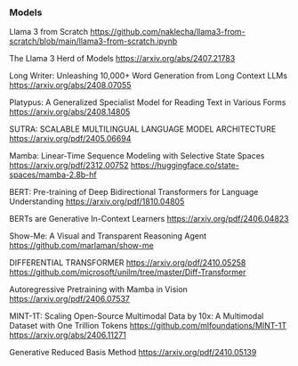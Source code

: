 ### Models

Llama 3 from Scratch
https://github.com/naklecha/llama3-from-scratch/blob/main/llama3-from-scratch.ipynb

The Llama 3 Herd of Models
https://arxiv.org/abs/2407.21783

Long Writer: Unleashing 10,000+ Word Generation from Long Context LLMs
https://arxiv.org/abs/2408.07055

Platypus: A Generalized Specialist Model for Reading Text in Various Forms
https://arxiv.org/abs/2408.14805

SUTRA: SCALABLE MULTILINGUAL LANGUAGE MODEL ARCHITECTURE
https://arxiv.org/pdf/2405.06694

Mamba: Linear-Time Sequence Modeling with Selective State Spaces
https://arxiv.org/pdf/2312.00752
https://huggingface.co/state-spaces/mamba-2.8b-hf

BERT: Pre-training of Deep Bidirectional Transformers for Language Understanding
https://arxiv.org/pdf/1810.04805

BERTs are Generative In-Context Learners
https://arxiv.org/pdf/2406.04823

Show-Me: A Visual and Transparent Reasoning Agent
https://github.com/marlaman/show-me

DIFFERENTIAL TRANSFORMER
https://arxiv.org/pdf/2410.05258
https://github.com/microsoft/unilm/tree/master/Diff-Transformer

Autoregressive Pretraining with Mamba in Vision
https://arxiv.org/pdf/2406.07537

MINT-1T: Scaling Open-Source Multimodal Data by 10x: A Multimodal Dataset with One Trillion Tokens
https://github.com/mlfoundations/MINT-1T
https://arxiv.org/abs/2406.11271

Generative Reduced Basis Method
https://arxiv.org/pdf/2410.05139
